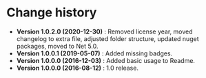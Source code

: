 # Change history

* **Version 1.0.2.0 (2020-12-30)** : Removed license year, moved changelog to extra file, adjusted folder structure, updated nuget packages, moved to Net 5.0.
* **Version 1.0.0.1 (2019-05-07)** : Added missing badges.
* **Version 1.0.0.0 (2016-12-03)** : Added basic usage to Readme.
* **Version 1.0.0.0 (2016-08-12)** : 1.0 release.